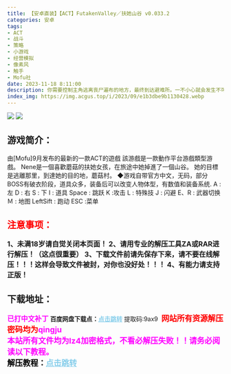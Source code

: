 ```yaml
---
title: 【安卓直装】【ACT】FutakenValley／扶她山谷 v0.033.2
categories: 安卓
tags:
- ACT
- 战斗
- 策略
- 小游戏
- 经营模拟
- 像素风
- 触手
- Mofu社
date: 2023-11-18 8:11:00
description: 你需要控制主角逃离丧尸遍布的地方，最终到达避难所。一不小心就会发生不可描述的事情（；´д｀）ゞ
index_img: https://img.acgus.top/i/2023/09/e1b3dbe9b1130428.webp
---
```

![](https://img.acgus.top/i/2023/09/e1b3dbe9b1130428.webp)
![](https://img.acgus.top/i/2023/09/3f736e5260130607.webp)
## 游戏简介：
由[Mofu]9月发布的最新的一款ACT的遊戲
該游戲是一款動作平台游戲類型游戲。
Nene是一個喜歡蘑菇的扶她女孩，在旅途中她掉進了一個山谷。
她的目標是逃離那里，到達她的目的地，蘑菇村。
◆游戏自带官方中文，无码，部分BOSS有破衣阶段，道具众多，装备后可以改变人物体型，有数值和装备系统.
A : 左 D : 右
S : 下 I : 道具
Space : 跳跃 K :攻击
L : 特殊技 J : 闪避
E、R : 武器切换
Ｍ : 地图 LeftSift : 跑动
ESC :菜单
<br>




## <font color=#FF0000 >注意事项：</font>
<font size=3><b>1、未满18岁请自觉关闭本页面！
2、请用专业的解压工具ZA或RAR进行解压！（这点很重要）
3、下载文件前请先保存下来，请不要在线解压！！！这样会导致文件被封，对你也没好处！！！
4、有能力请支持正版！</b></font>

## 下载地址：
<font color=#FF00FF size=3><b>已打中文补丁</b></font>
<b>百度网盘下载点：</b><a href="https://pan.baidu.com/s/1JRKZhP5qxbV_FtGIwC_LHA?pwd=9ax9" style="color: #87CEEB;"><b>点击跳转</b></a> 提取码:9ax9
<a style="padding: 0" href="https://post.qingju.org/AD/"><img style="max-width:100%" src="https://img.acgus.top/i/2024/07/478f689b8021d8d499ab43d21acf137a.gif" alt=""></a>
<b><font color=#FF0000 size=4>网站所有资源解压密码均为</b></font><b><font color=#FF00FF size=4>qingju</font><font color=#FF0000 ></font></b><br><b><font color=#FF00FF size=4>本站所有文件均为lz4加密格式，不看必解压失败！！请务必阅读以下教程。</b></font><br><b><font color=#000 size=4>解压教程：</b><a href="https://post.qingju.org/tutorial/000/" style="color: #87CEEB;"><b>点击跳转</b></a>
